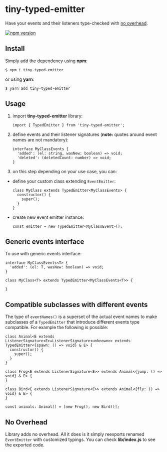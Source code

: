 # tiny-typed-emitter

Have your events and their listeners type-checked with [no overhead](#no-overhead).

[![npm version](https://badge.fury.io/js/tiny-typed-emitter.svg)](https://badge.fury.io/js/tiny-typed-emitter)

## Install
  Simply add the dependency using **npm**:

    $ npm i tiny-typed-emitter

  or using **yarn**:

    $ yarn add tiny-typed-emitter

## Usage

1. import **tiny-typed-emitter** library:

    ```import { TypedEmitter } from 'tiny-typed-emitter';```

2. define events and their listener signatures (**note:** quotes around event names are not mandatory):
    ```
    interface MyClassEvents {
      'added': (el: string, wasNew: boolean) => void;
      'deleted': (deletedCount: number) => void;
    }
    ```

3. on this step depending on your use case, you can:
  - define your custom class extending `EventEmitter`:
    ```
    class MyClass extends TypedEmitter<MyClassEvents> {
      constructor() {
        super();
      }
    }
    ```
  - create new event emitter instance:
    ```
    const emitter = new TypedEmitter<MyClassEvent>();
    ```

## Generic events interface
To use with generic events interface:

```
interface MyClassEvents<T> {
  'added': (el: T, wasNew: boolean) => void;
}

class MyClass<T> extends TypedEmitter<MyClassEvents<T>> {

}
```

## Compatible subclasses with different events

The type of `eventNames()` is a superset of the actual event names to make
subclasses of a `TypedEmitter` that introduce different events type
compatible. For example the following is possible:

```
class Animal<E extends ListenerSignature<E>=ListenerSignature<unknown>> extends TypedEmitter<{spawn: () => void} & E> {
  constructor() {
    super();
  }
}

class Frog<E extends ListenerSignature<E>> extends Animal<{jump: () => void} & E> {
}

class Bird<E extends ListenerSignature<E>> extends Animal<{fly: () => void} & E> {
}

const animals: Animal[] = [new Frog(), new Bird()];
```

## No Overhead
Library adds no overhead. All it does is it simply reexports renamed `EventEmitter`
with customized typings.
You can check **lib/index.js** to see the exported code.
